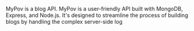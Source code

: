 MyPov is a blog API.
 MyPov is a user-friendly API built with MongoDB, Express, and Node.js. It's designed to streamline the process of building blogs by handling the complex server-side log

